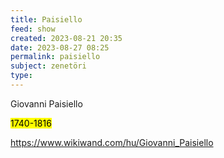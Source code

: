 ```yaml
---
title: Paisiello
feed: show
created: 2023-08-21 20:35
date: 2023-08-27 08:25
permalink: paisiello
subject: zenetöri
type: 
---
```


Giovanni Paisiello

<mark>1740-1816</mark>

https://www.wikiwand.com/hu/Giovanni_Paisiello
